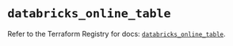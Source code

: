 # `databricks_online_table`

Refer to the Terraform Registry for docs: [`databricks_online_table`](https://registry.terraform.io/providers/databricks/databricks/1.59.0/docs/resources/online_table).
